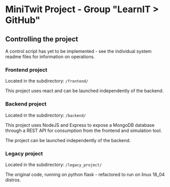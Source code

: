 # MiniTwit Project - Group "LearnIT > GitHub"

## Controlling the project
A control script has yet to be implemented - see
 the individual system readme files for information on operations.

### Frontend project
Located in the subdirectory: `/frontend/`

This project uses react and can be launched independently of the backend.

### Backend project
Located in the subdirectory: `/backend/`

This project uses NodeJS and Express to expose a MongoDB database through
 a REST API for consumption from the frontend and simulation tool.

The project can be launched independently of the backend.

### Legacy project
Located in the subdirectory: `/legacy_project/`

The original code, running on python flask - refactored to run on linux 18_04 distros.


